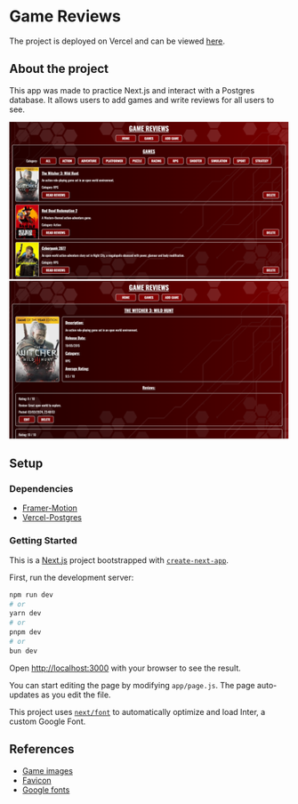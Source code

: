 # Game Reviews

The project is deployed on Vercel and can be viewed [here](https://game-reviews-topaz.vercel.app/).

## About the project

This app was made to practice Next.js and interact with a Postgres database. It allows users to add games and write reviews for all users to see.

![Games-List](./images/Games-List.png)
![Game-Reviews](./images/Game-Reviews.png)

## Setup

### Dependencies

- [Framer-Motion](https://www.framer.com/motion/introduction/)
- [Vercel-Postgres](https://vercel.com/docs/storage/vercel-postgres)

### Getting Started

This is a [Next.js](https://nextjs.org/) project bootstrapped with [`create-next-app`](https://github.com/vercel/next.js/tree/canary/packages/create-next-app).

First, run the development server:

```bash
npm run dev
# or
yarn dev
# or
pnpm dev
# or
bun dev
```

Open [http://localhost:3000](http://localhost:3000) with your browser to see the result.

You can start editing the page by modifying `app/page.js`. The page auto-updates as you edit the file.

This project uses [`next/font`](https://nextjs.org/docs/basic-features/font-optimization) to automatically optimize and load Inter, a custom Google Font.

## References

- [Game images](https://www.steamgriddb.com/)
- [Favicon](https://www.flaticon.com/)
- [Google fonts](https://fonts.google.com/)
